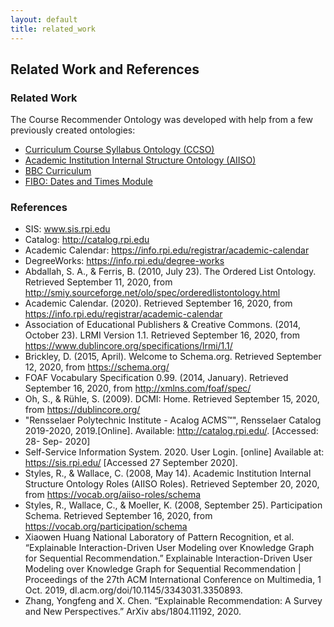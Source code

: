 ```yaml
---
layout: default
title: related_work
---
```


## Related Work and References

### Related Work

The Course Recommender Ontology was developed with help from a few previously created ontologies:
- <a href="https://xworks.gr/ontologies/ccso.owl">Curriculum Course Syllabus Ontology (CCSO)</a>
- <a href="https://vocab.org/aiiso/">Academic Institution Internal Structure Ontology (AIISO)</a>
- <a href="https://www.bbc.co.uk/ontologies/curriculum">BBC Curriculum</a>
- <a href="https://www.google.com/url?q=https://spec.edmcouncil.org/fibo/ontology/FND/DatesAndTimes/MetadataFNDDatesAndTimes/DatesAndTimesModule&sa=D&ust=1607220146759000&usg=AOvVaw1oseNh4OQmhiQuCp7vwcGd">FIBO: Dates and Times Module</a>

### References

- SIS: www.sis.rpi.edu
- Catalog: http://catalog.rpi.edu
- Academic Calendar: https://info.rpi.edu/registrar/academic-calendar
- DegreeWorks: https://info.rpi.edu/degree-works
- Abdallah, S. A., &amp; Ferris, B. (2010, July 23). The Ordered List Ontology. Retrieved September 11, 2020, from http://smiy.sourceforge.net/olo/spec/orderedlistontology.html
- Academic Calendar. (2020). Retrieved September 16, 2020, from https://info.rpi.edu/registrar/academic-calendar
- Association of Educational Publishers & Creative Commons. (2014, October 23). LRMI Version 1.1. Retrieved September 16, 2020, from https://www.dublincore.org/specifications/lrmi/1.1/
- Brickley, D. (2015, April). Welcome to Schema.org. Retrieved September 12, 2020, from https://schema.org/
- FOAF Vocabulary Specification 0.99. (2014, January). Retrieved September 16, 2020, from http://xmlns.com/foaf/spec/
- Oh, S., &amp; Rühle, S. (2009). DCMI: Home. Retrieved September 15, 2020, from https://dublincore.org/
- "Rensselaer Polytechnic Institute - Acalog ACMS™", Rensselaer Catalog 2019-2020, 2019.[Online]. Available: http://catalog.rpi.edu/. [Accessed: 28- Sep- 2020]
- Self-Service Information System. 2020. User Login. [online] Available at: <https://sis.rpi.edu/> [Accessed 27 September 2020].
- Styles, R., &amp; Wallace, C. (2008, May 14). Academic Institution Internal Structure Ontology Roles (AIISO Roles). Retrieved September 20, 2020, from https://vocab.org/aiiso-roles/schema
- Styles, R., Wallace, C., &amp; Moeller, K. (2008, September 25). Participation Schema. Retrieved September 16, 2020, from https://vocab.org/participation/schema
- Xiaowen Huang National Laboratory of Pattern Recognition, et al. “Explainable Interaction-Driven User Modeling over Knowledge Graph for Sequential Recommendation.” Explainable Interaction-Driven User Modeling over Knowledge Graph for Sequential Recommendation | Proceedings of the 27th ACM International Conference on Multimedia, 1 Oct. 2019, dl.acm.org/doi/10.1145/3343031.3350893.
- Zhang, Yongfeng and X. Chen. “Explainable Recommendation: A Survey and New Perspectives.” ArXiv abs/1804.11192, 2020.
